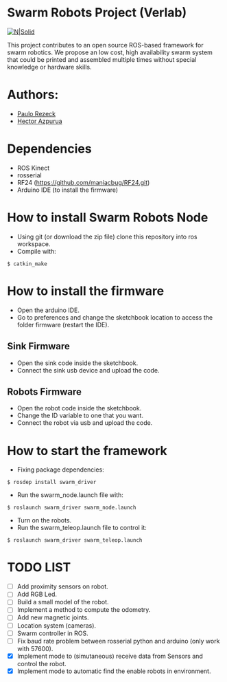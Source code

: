 # Swarm Robots Project (Verlab)
[![N|Solid](http://www.verlab.dcc.ufmg.br/verlab/wp-content/uploads/2014/06/logo-verlab-small-transp-300x572.png)](www.verlab.dcc.ufmg.br)

This project contributes to an open source ROS-based framework for swarm robotics. We propose an low cost, high availability swarm system that could be printed and assembled multiple times without special knowledge or hardware skills.

# Authors:
- [Paulo Rezeck](https://github.com/rezeck)
- [Hector Azpurua](https://github.com/h3ct0r)

# Dependencies
- ROS Kinect
- rosserial
- RF24 (https://github.com/maniacbug/RF24.git)
- Arduino IDE (to install the firmware)

# How to install Swarm Robots Node
- Using git (or download the zip file) clone this repository into ros workspace.
- Compile with: 
```
$ catkin_make
```

# How to install the firmware
- Open the arduino IDE. 
- Go to preferences and change the sketchbook location to access the folder firmware (restart the IDE).

## Sink Firmware
- Open the sink code inside the sketchbook.
- Connect the sink usb device and upload the code.

## Robots Firmware
- Open the robot code inside the sketchbook.
- Change the ID variable to one that you want.
- Connect the robot via usb and upload the code.

# How to start the framework
- Fixing package dependencies:
```
$ rosdep install swarm_driver
```
- Run the swarm_node.launch file with:
```
$ roslaunch swarm_driver swarm_node.launch
```
- Turn on the robots.
- Run the swarm_teleop.launch file to control it:
```
$ roslaunch swarm_driver swarm_teleop.launch
```
 
# TODO LIST
- [ ] Add proximity sensors on robot.
- [ ] Add RGB Led.
- [ ] Build a small model of the robot.
- [ ] Implement a method to compute the odometry.
- [ ] Add new magnetic joints.
- [ ] Location system (cameras).
- [ ] Swarm controller in ROS.
- [ ] Fix baud rate problem between rosserial python and arduino (only work with 57600).
- [x] Implement mode to (simutaneous) receive data from Sensors and control the robot.
- [x] Implement mode to automatic find the enable robots in environment.
